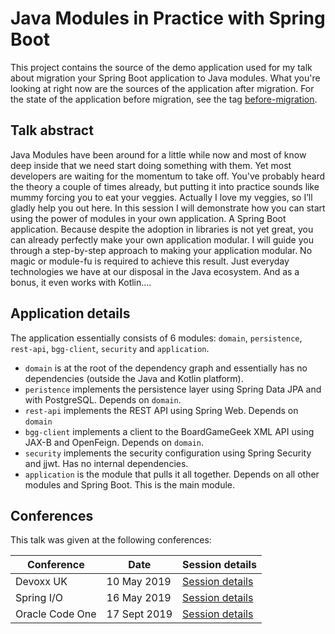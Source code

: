 # Java Modules in Practice with Spring Boot

This project contains the source of the demo application used for my talk about migration your Spring Boot application to Java modules. What you're 
looking at right now are the sources of the application after migration. For the state of the application before migration, see the tag 
[before-migration](https://github.com/jaapcoomans/spring-boot-modules/tree/before-migration).

## Talk abstract

Java Modules have been around for a little while now and most of know deep inside that we need start doing something with them. Yet most developers 
are waiting for the momentum to take off. You've probably heard the theory a couple of times already, but putting it into practice sounds like mummy 
forcing you to eat your veggies. Actually I love my veggies, so I’ll gladly help you out here. In this session I will demonstrate how you can start 
using the power of modules in your own application. A Spring Boot application. Because despite the adoption in libraries is not yet great, you can 
already perfectly make your own application modular. I will guide you through a step-by-step approach to making your application modular. No magic or 
module-fu is required to achieve this result. Just everyday technologies we have at our disposal in the Java ecosystem. And as a bonus, it even works 
with Kotlin....

## Application details

The application essentially consists of 6 modules: `domain`, `persistence`, `rest-api`, `bgg-client`, `security` and 
`application`.
- `domain` is at the root of the dependency graph and essentially has no dependencies (outside the Java and Kotlin platform).
- `peristence` implements the persistence layer using Spring Data JPA and with PostgreSQL. Depends on `domain`.
- `rest-api` implements the REST API using Spring Web. Depends on `domain`
- `bgg-client` implements a client to the BoardGameGeek XML API using JAX-B and OpenFeign. Depends on `domain`.
- `security` implements the security configuration using Spring Security and jjwt. Has no internal dependencies.
- `application` is the module that pulls it all together. Depends on all other modules and Spring Boot. This is the main module. 

## Conferences
This talk was given at the following conferences:

| Conference      | Date         | Session details |
|-----------------|--------------|-----------------|
| Devoxx UK       | 10 May 2019  | [Session details](https://devoxxuk19.confinabox.com/talk/JOK-2933/Migrating_your_Spring_Boot_application_to_Java_Modules) |
| Spring I/O      | 16 May 2019  | [Session details](https://2019.springio.net/sessions/java-modules-in-practice-with-spring-boot ) |
| Oracle Code One | 17 Sept 2019 | [Session details](https://events.rainfocus.com/widget/oracle/oow19/catalogcodeone19?search=dev1301) |
